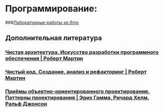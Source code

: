 # Программирование:

###[Лабораторные работы se.ifmo](https://se.ifmo.ru/courses/programming)

## Дополнительная литература

### [Чистая архитектура. Искусство разработки программного обеспечения | Роберт Мартин](books/Чистая_архитектура_Искусство_разработки_ПО.pdf)
### [Чистый код. Создание, анализ и рефакторинг | Роберт Мартин](books/Чистый_код_создание_анализ_и_рефакторинг.pdf)
### [Приёмы объектно-ориентированного проектирования. Паттерны проектирования | Эрих Гамма, Ричард Хелм, Ральф Джонсон](books/Чистый_код_создание_анализ_и_рефакторинг.pdf)